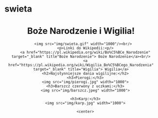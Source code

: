 # swieta
<!DOCTYPE HTML>
<html>
    <head>
        <meta charset="utf-8" />
    <title>Boże Narodzenie!</title>
    </head>
    <body>
      <center>
	  <h1>Boże Narodzenie i Wigilia!</h1>
	  
	  <img src="img/swieta.gif" width="1000"/><br/>
		<p>Linki do Wikipedii:<p/>
		<a href="https://pl.wikipedia.org/wiki/Bo%C5%BCe_Narodzenie" target="_blank" title"Boże Narodzenie"> Boże Narodzenie</a><br/>
		<a href="https://pl.wikipedia.org/wiki/Wigilia_Bo%C5%BCego_Narodzenia" target="_blank" title="Wigilia"> Wigilia</a>
        <h2>Najsłynniejsze dania wigilijne:</h2>
        <h3>Pierogi:</h3>
        <img src="img/pierogi.jpg" width="1000">
        <h3>Barszcz czerwony z uczkami:</h3>
        <img src="img/barszcz.jpeg" width="1000">
        
        <h3>Karp:</h3>
        <img src="img/karp.jpg" width="1000">
        
		<center>
</html>

